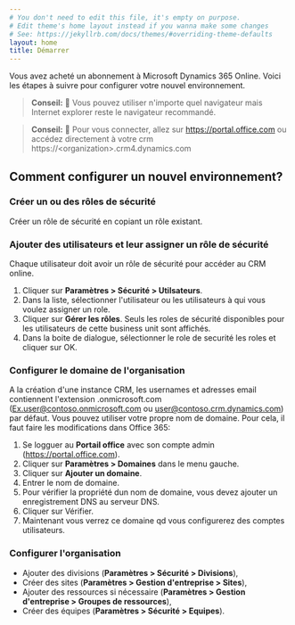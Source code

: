 ```yaml
---
# You don't need to edit this file, it's empty on purpose.
# Edit theme's home layout instead if you wanna make some changes
# See: https://jekyllrb.com/docs/themes/#overriding-theme-defaults
layout: home
title: Démarrer
---
```


Vous avez acheté un abonnement à Microsoft Dynamics 365 Online. Voici les étapes
à suivre pour configurer votre nouvel environnement.

> **Conseil:** 🤔 Vous pouvez utiliser n'importe quel navigateur mais Internet explorer reste le
navigateur recommandé.

> **Conseil:** 🤔 Pour vous connecter, allez sur https://portal.office.com ou accédez directement
à votre crm https://\<organization\>.crm4.dynamics.com

## Comment configurer un nouvel environnement?

### Créer un ou des rôles de sécurité
Créer un rôle de sécurité en copiant un rôle existant.

### Ajouter des utilisateurs et leur assigner un rôle de sécurité
Chaque utilisateur doit avoir un rôle de sécurité pour accéder au CRM online.

1. Cliquer sur **Paramètres > Sécurité > Utilsateurs**.
2. Dans la liste, sélectionner l'utilisateur ou les utilisateurs à qui vous voulez
assigner un role.
3. Cliquer sur **Gérer les rôles**.
Seuls les roles de sécurité disponibles pour les utilisateurs de cette business
unit sont affichés.
4. Dans la boite de dialogue, sélectionner le role de securité les roles et cliquer
sur OK.

### Configurer le domaine de l'organisation
A la création d'une instance CRM, les usernames et adresses email contiennent l'extension .onmicrosoft.com (Ex.user@contoso.onmicrosoft.com ou user@contoso.crm.dynamics.com) par défaut. Vous pouvez utiliser votre propre nom de domaine. Pour cela, il faut faire les modifications dans Office 365:

1. Se logguer au **Portail office** avec son compte admin (https://portal.office.com).
2. Cliquer sur **Paramètres > Domaines** dans le menu gauche.
3. Cliquer sur **Ajouter un domaine**.
4. Entrer le nom de domaine.
5. Pour vérifier la propriété dun nom de domaine, vous devez ajouter un enregistrement DNS au serveur DNS.
6. Cliquer sur Vérifier.
7. Maintenant vous verrez ce domaine qd vous configurerez des comptes utilisateurs.

### Configurer l'organisation
* Ajouter des divisions (**Paramètres > Sécurité > Divisions**),
* Créer des sites (**Paramètres > Gestion d'entreprise > Sites**),
* Ajouter des ressources si nécessaire (**Paramètres > Gestion d'entreprise > Groupes de ressources**),
* Créer des équipes (**Paramètres > Sécurité > Equipes**).
